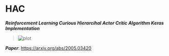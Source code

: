 # HAC
***Reinforcement Learning Curious Hierarcihal Actor Critic Algorithm Keras Implementation***
> ![plot](https://github.com/Keremm1/HAC/assets/113975041/579e66bc-6dac-4159-892f-7d322fd1e8dc)
> 
***Paper***: https://arxiv.org/abs/2005.03420
